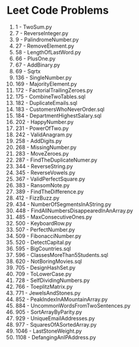# Leet Code Problems

1. 1 - TwoSum.py	
1. 7 - ReverseInteger.py	
1. 9 - PalindromeNumber.py	
1. 27 - RemoveElement.py	
1. 58 - LengthOfLastWord.py	
1. 66 - PlusOne.py	
1. 67 - AddBinary.py	
1. 69 - Sqrtx	
1. 136 - SingleNumber.py	
1. 169 - MajorityElement.py	
1. 172 - FactorialTrailingZeroes.py	
1. 175 - CombineTwoTables.sql	
1. 182 - DuplicateEmails.sql	
1. 183 - CustomersWhoNeverOrder.sql	
1. 184 - DepartmentHighestSalary.sql	
1. 202 - HappyNumber.py	
1. 231 - PowerOfTwo.py	
1. 242 - ValidAnagram.py	
1. 258 - AddDigits.py	
1. 268 - MissingNumber.py	
1. 283 - MoveZeroes.py	
1. 287 - FindTheDuplicateNumer.py	
1. 344 - ReverseString.py	
1. 345 - ReverseVowels.py	
1. 367 - ValidPerfectSquare.py	
1. 383 - RansomNote.py	
1. 389 - FindTheDifference.py	
1. 412 - FizzBuzz.py	
1. 434 - NumberOfSegmentsInAString.py	
1. 448 - FindAllNumbersDisappearedInAnArray.py	
1. 485 - MaxConsecutiveOnes.py	
1. 500 - KeyboardRow.py	
1. 507 - PerfectNumber.py	
1. 509 - FibonacciNumber.py	
1. 520 - DetectCapital.py	
1. 595 - BigCountries.sql	
1. 596 - ClassesMoreThan5Students.sql	
1. 620 - NotBoringMovies.sql	
1. 705 - DesignHashSet.py	
1. 709 - ToLowerCase.py	
1. 728 - SelfDividingNumbers.py	
1. 766 - ToeplitzMatrix.py	
1. 771 - JewelsAndStones.py	
1. 852 - PeakIndexInAMountainArray.py	
1. 884 - UncommonWordsFromTwoSentences.py	
1. 905 - SortArrayByParity.py	
1. 929 - UniqueEmailAddresses.py	
1. 977 - SquaresOfASortedArray.py	
1. 1046 - LastStoneWeight.py	
1. 1108 - DefangingAnIPAddress.py	